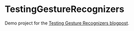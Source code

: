 # TestingGestureRecognizers

Demo project for the [Testing Gesture Recognizers blogpost](http://vojtastavik.com/2016/03/30/testing-gesture-recognizers/).
